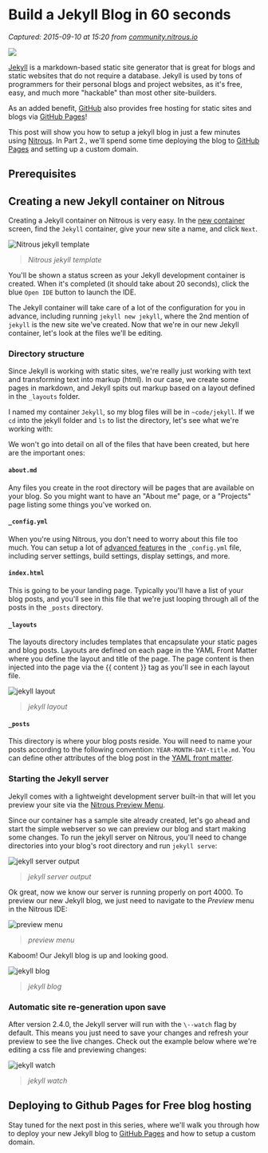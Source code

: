 # Build a Jekyll Blog in 60 seconds

_Captured: 2015-09-10 at 15:20 from [community.nitrous.io](https://community.nitrous.io/tutorials/build-a-jekyll-blog-in-60-seconds)_

![](https://nitrous-community.s3.amazonaws.com/images/jekyllrb.png)

[Jekyll](http://jekyllrb.com/) is a markdown-based static site generator that is great for blogs and static websites that do not require a database. Jekyll is used by tons of programmers for their personal blogs and project websites, as it's free, easy, and much more "hackable" than most other site-builders.

As an added benefit, [GitHub](https://www.github.com/) also provides free hosting for static sites and blogs via [GitHub Pages](https://pages.github.com/)!

This post will show you how to setup a jekyll blog in just a few minutes using [Nitrous](https://www.nitrous.io). In Part 2., we'll spend some time deploying the blog to [GitHub Pages](https://pages.github.com/) and setting up a custom domain.

## Prerequisites

## Creating a new Jekyll container on Nitrous

Creating a Jekyll container on Nitrous is very easy. In the [new container](https://pro.nitrous.io/app/#/containers/new) screen, find the `Jekyll` container, give your new site a name, and click `Next`.

![Nitrous jekyll template](https://nitrous-community.s3.amazonaws.com/images/jekyll-template.jpg)

> _Nitrous jekyll template_

You'll be shown a status screen as your Jekyll development container is created. When it's completed (it should take about 20 seconds), click the blue `Open IDE` button to launch the IDE.

The Jekyll container will take care of a lot of the configuration for you in advance, including running `jekyll new jekyll`, where the 2nd mention of `jekyll` is the new site we've created. Now that we're in our new Jekyll container, let's look at the files we'll be editing.

### Directory structure

Since Jekyll is working with static sites, we're really just working with text and transforming text into markup (html). In our case, we create some pages in markdown, and Jekyll spits out markup based on a layout defined in the `_layouts` folder.

I named my container `Jekyll`, so my blog files will be in `~code/jekyll`. If we `cd` into the jekyll folder and `ls` to list the directory, let's see what we're working with:

We won't go into detail on all of the files that have been created, but here are the important ones:

#### `about.md`

Any files you create in the root directory will be pages that are available on your blog. So you might want to have an "About me" page, or a "Projects" page listing some things you've worked on.

#### `_config.yml`

When you're using Nitrous, you don't need to worry about this file too much. You can setup a lot of [advanced features](http://jekyllrb.com/docs/configuration/) in the `_config.yml` file, including server settings, build settings, display settings, and more.

#### `index.html`

This is going to be your landing page. Typically you'll have a list of your blog posts, and you'll see in this file that we're just looping through all of the posts in the `_posts` directory.

#### `_layouts`

The layouts directory includes templates that encapsulate your static pages and blog posts. Layouts are defined on each page in the YAML Front Matter where you define the layout and title of the page. The page content is then injected into the page via the {{ content }} tag as you'll see in each layout file.

![jekyll layout](https://nitrous-community.s3.amazonaws.com/images/jekyll-dir.jpg)

> _jekyll layout_

#### `_posts`

This directory is where your blog posts reside. You will need to name your posts according to the following convention: `YEAR-MONTH-DAY-title.md`. You can define other attributes of the blog post in the [YAML front matter](http://jekyllrb.com/docs/frontmatter/).

### Starting the Jekyll server

Jekyll comes with a lightweight development server built-in that will let you preview your site via the [Nitrous Preview Menu](https://community.nitrous.io/docs/preview-your-app).

Since our container has a sample site already created, let's go ahead and start the simple webserver so we can preview our blog and start making some changes. To run the jekyll server on Nitrous, you'll need to change directories into your blog's root directory and run `jekyll serve`:

![jekyll server output](https://nitrous-community.s3.amazonaws.com/images/jekyll-serve.png)

> _jekyll server output_

Ok great, now we know our server is running properly on port 4000. To preview our new Jekyll blog, we just need to navigate to the _Preview_ menu in the Nitrous IDE:

![preview menu](https://nitrous-community.s3.amazonaws.com/images/jekyll-preview.png)

> _preview menu_

Kaboom! Our Jekyll blog is up and looking good.

![jekyll blog](https://nitrous-community.s3.amazonaws.com/images/jekyll-blog.png)

> _jekyll blog_

### Automatic site re-generation upon save

After version 2.4.0, the Jekyll server will run with the `\--watch` flag by default. This means you just need to save your changes and refresh your preview to see the live changes. Check out the example below where we're editing a css file and previewing changes:

![jekyll watch](https://nitrous-community.s3.amazonaws.com/images/jekyll-watch.gif)

> _jekyll watch_

## Deploying to Github Pages for Free blog hosting

Stay tuned for the next post in this series, where we'll walk you through how to deploy your new Jekyll blog to [GitHub Pages](https://pages.github.com/) and how to setup a custom domain.
